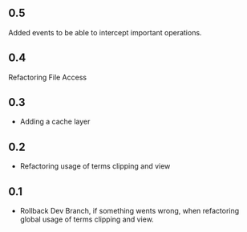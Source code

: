 ## 0.5
Added events to be able to intercept important operations.
## 0.4
Refactoring File Access
## 0.3
* Adding a cache layer
## 0.2
* Refactoring usage of terms clipping and view
## 0.1
* Rollback Dev Branch, if something wents wrong, when refactoring global usage of terms clipping and view.